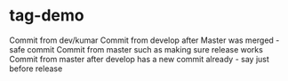 # tag-demo
Commit from dev/kumar
Commit from develop after Master was merged - safe commit
Commit from master such as making sure release works
Commit from master after develop has a new commit already - say just before release
